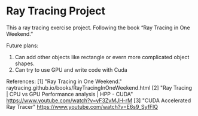 # Ray Tracing Project 
This a ray tracing exercise project. Following the book “Ray Tracing in One Weekend.” 

Future plans:
1) Can add other objects like rectangle or evern more complicated object shapes. 
2) Can try to use GPU and write code with Cuda

References: 
[1] "Ray Tracing in One Weekend." raytracing.github.io/books/RayTracingInOneWeekend.html 
[2] "Ray Tracing | CPU vs GPU Performance analysis | HPP - CUDA" https://www.youtube.com/watch?v=yF3ZvMJH-rM 
[3] "CUDA Accelerated Ray Tracer" https://www.youtube.com/watch?v=E6s9_SyfFlQ 
